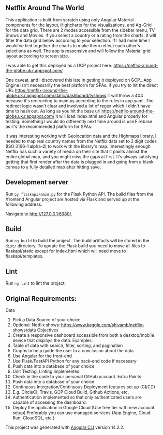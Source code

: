 ## Netflix Around The World
This application is built from scratch using only Angular Material components for the layout, Highcharts for the visualizations, and Ag-Grid for the data grid. There are 2 modes accessible from the sidebar menu, TV Shows and Movies. If you select a country or a rating from the charts, it will filter the data grid below according to your selection. If I had more time I would've tied together the charts to make them reflect each other's selections as well. The app is responsive and will follow the Material grid layout according to screen size.

I was able to get this deployed as a GCP project here: https://netflix-around-the-globe.uk.r.appspot.com/

One caveat, and I discovered this late in getting it deployed on GCP...App Engine isn't necessarily the best platform for SPAs. If you try to hit the direct URL https://netflix-around-the-globe.uk.r.appspot.com/static/dashboard/tvshows it will throw a 404 because it's redirecting to main.py according to the rules in app.yaml. The redirect logic wasn't clear and involved a lot of regex which I didn't have time to hash out. As long as you hit the base url https://netflix-around-the-globe.uk.r.appspot.com/ it will load index.html and Angular properly for testing. Something I would do differently next time around is use Firebase as it's the recommended platform for SPAs.

It was interesting working with Geolocation data and the Highmaps library, I needed to map real country names from the Netflix data set to 2 digit codes (ISO 3166-1 alpha-2) to work with the library's map. Interestingly enough Netflix has such a variety of media on their site that it paints almost the entire global map, and you might miss the gaps at first. It's always satisfying getting that first render after the data is plugged in and going from a blank canvas to a fully detailed map after hitting save.

## Development server

Run `py flaskapi/main.py` for the Flask Python API. The build files from the /frontend Angular project are hosted via Flask and served up at the following address.

Navigate to http://127.0.0.1:8080/.

## Build

Run `ng build` to build the project. The build artifacts will be stored in the `dist/` directory. To update the Flask build you need to move all files to flaskapi/static except for index.html which will need move to flaskapi/templates.

## Lint

Run `ng lint` to lint the project.


## Original Requirements:
Data 
1.	Pick a Data Source of your choice 
2.	Optional: Netflix shows: https://www.kaggle.com/shivamb/netflix-shows/data
Objectives 
1.	Create a responsive dashboard accessible from both a desktop/mobile device that displays the data. Examples: 
1.	Table of data with search, filter, sorting, and pagination 
2.	Graphs to help guide the user to a conclusion about the data 
2.	Use Angular for the front-end 
3.	Use Flask/FastAPI Python for any back-end code if necessary 
4.	Push data into a database of your choice 
5.	Unit Testing, Linting implemented 
6.	Check in the code to your personal GitHub account. 
Extra Points 
1.	Push data into a database of your choice 
2.	Continuous Integration/Continuous Deployment features set up (CI/CD) 
3.	 E.g. CircleCI, Travis, GCP Cloud Build, Github Actions, etc. 
1.	Authentication implemented so that only authenticated users are capable of accessing the dashboard. 
2.	Deploy the application in Google Cloud (Use free tier with new account setup) 
Preferably you can use managed services (App Engine, Cloud Run, CloudSQL, etc.) 


This project was generated with [Angular CLI](https://github.com/angular/angular-cli) version 14.2.2.
